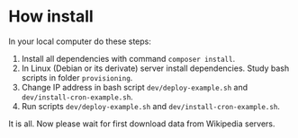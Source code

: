 # How install

In your local computer do these steps:

1. Install all dependencies with command `composer install`.
2. In Linux (Debian or its derivate) server install dependencies. Study bash scripts in folder `provisioning`.
3. Change IP address in bash script `dev/deploy-example.sh` and `dev/install-cron-example.sh`.
4. Run scripts `dev/deploy-example.sh` and `dev/install-cron-example.sh`.

It is all. Now please wait for first download data from Wikipedia servers.
